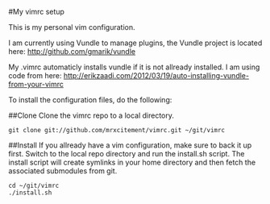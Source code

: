 #My vimrc setup

This is my personal vim configuration.

I am currently using Vundle to manage plugins, the Vundle project is located here:
http://github.com/gmarik/vundle

My .vimrc automaticly installs vundle if it is not allready installed. I am using code from here:
http://erikzaadi.com/2012/03/19/auto-installing-vundle-from-your-vimrc

To install the configuration files, do the following:

##Clone
Clone the vimrc repo to a local directory.

    git clone git://github.com/mrxcitement/vimrc.git ~/git/vimrc

##Install
If you allready have a vim configuration, make sure to back it up first.
Switch to the local repo directory and run the install.sh script.
The install script will create symlinks in your home directory and then fetch the associated submodules from git.

	cd ~/git/vimrc
	./install.sh

